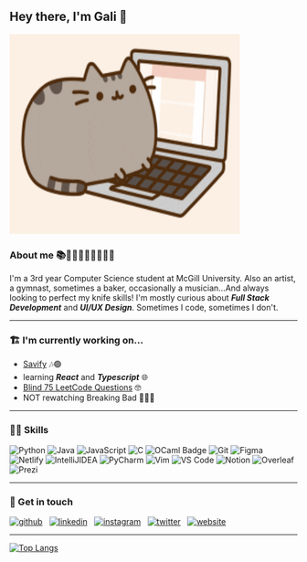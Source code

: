 ##  Hey there, I'm Gali 🌸

<img src=https://github.com/galikechichian/galikechichian/blob/main/giphy.gif width=80% height=350>

### About me 📚👩‍🎨🤸‍♀️👩‍🍳🎹🌷
I'm a 3rd year Computer Science student at McGill University. Also an artist, a gymnast, sometimes a baker, occasionally a musician...And always looking to perfect my knife skills! I'm mostly curious about ***Full Stack Development*** and ***UI/UX Design***. 
Sometimes I code, sometimes I don't.

---
### 🏗 I'm currently working on...
- [Savify](https://github.com/galikechichian/savify) 🎶🟢
- learning ***React*** and ***Typescript***  🌐
- [Blind 75 LeetCode Questions](https://leetcode.com/discuss/general-discussion/460599/blind-75-leetcode-questions) 🤓
- NOT rewatching Breaking Bad  👨🏻‍🔬

---
### 🧚‍♀️ Skills
![Python](https://img.shields.io/badge/python-3670A0?style=for-the-badge&logo=python&logoColor=ffdd54)
![Java](https://img.shields.io/badge/Java-ED8B00?style=for-the-badge&logo=openjdk&logoColor=white)
![JavaScript](https://img.shields.io/badge/javascript-%23323330.svg?style=for-the-badge&logo=javascript&logoColor=%23F7DF1E)
![C](https://img.shields.io/badge/C-00599C?style=for-the-badge&logo=c&logoColor=white)
![OCaml Badge](https://img.shields.io/badge/OCaml-EC6813?logo=ocaml&logoColor=fff&style=for-the-badge)
![Git](https://img.shields.io/badge/GIT-E44C30?style=for-the-badge&logo=git&logoColor=white)
![Figma](https://img.shields.io/badge/Figma-F24E1E?style=for-the-badge&logo=figma&logoColor=white)
![Netlify](https://img.shields.io/badge/Netlify-00C7B7?style=for-the-badge&logo=netlify&logoColor=white)
![IntelliJIDEA](https://img.shields.io/badge/IntelliJ_IDEA-000000.svg?style=for-the-badge&logo=intellij-idea&logoColor=white)
![PyCharm](https://img.shields.io/badge/PyCharm-000000.svg?&style=for-the-badge&logo=PyCharm&logoColor=white)
![Vim](https://img.shields.io/badge/VIM-%2311AB00.svg?&style=for-the-badge&logo=vim&logoColor=white)
![VS Code](https://img.shields.io/badge/Visual_Studio_Code-0078D4?style=for-the-badge&logo=visual%20studio%20code&logoColor=white)
![Notion](https://img.shields.io/badge/Notion-000000?style=for-the-badge&logo=notion&logoColor=white)
![Overleaf](https://img.shields.io/badge/Overleaf-47A141?style=for-the-badge&logo=Overleaf&logoColor=white)
![Prezi](https://img.shields.io/badge/Prezi-3181FF?style=for-the-badge&logo=prezi&logoColor=white)


---
### 🔗 Get in touch 
[<img src='https://cdn.jsdelivr.net/npm/simple-icons@3.0.1/icons/github.svg' alt='github' height='35'>](https://github.com/galikechichian) &nbsp;    [<img src='https://cdn.jsdelivr.net/npm/simple-icons@3.0.1/icons/linkedin.svg' alt='linkedin' height='35'>](https://www.linkedin.com/in/galikechichian/)  &nbsp;   [<img src='https://cdn.jsdelivr.net/npm/simple-icons@3.0.1/icons/instagram.svg' alt='instagram' height='35'>](https://www.instagram.com/galikechichian/)   &nbsp;  [<img src='https://cdn.jsdelivr.net/npm/simple-icons@3.0.1/icons/twitter.svg' alt='twitter' height='35'>](https://twitter.com/galikechichian)   &nbsp;  [<img src='https://cdn.jsdelivr.net/npm/simple-icons@3.0.1/icons/icloud.svg' alt='website' height='35'>](galikechichian.netlify.app)  

---

[![Top Langs](https://github-readme-stats.vercel.app/api/top-langs/?username=galikechichian)](https://github.com/anuraghazra/github-readme-stats)


